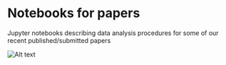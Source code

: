 # Notebooks for papers
Jupyter notebooks describing data analysis procedures for some of our recent published/submitted papers

![Alt text](https://github.com/pycroscopy/AICrystallographer/blob/master/DefectNet/DefectNet.png) <!-- .element height="50%" width="50%" -->
